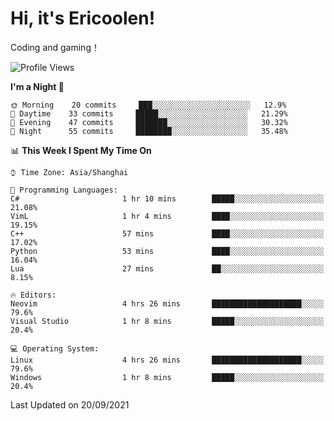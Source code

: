 # Hi, it's Ericoolen!
Coding and gaming！

<!--START_SECTION:waka-->
![Profile Views](http://img.shields.io/badge/Profile%20Views-43-blue)

**I'm a Night 🦉** 

```text
🌞 Morning    20 commits     ███░░░░░░░░░░░░░░░░░░░░░░   12.9% 
🌆 Daytime    33 commits     █████░░░░░░░░░░░░░░░░░░░░   21.29% 
🌃 Evening    47 commits     ███████░░░░░░░░░░░░░░░░░░   30.32% 
🌙 Night      55 commits     ████████░░░░░░░░░░░░░░░░░   35.48%

```


📊 **This Week I Spent My Time On** 

```text
⌚︎ Time Zone: Asia/Shanghai

💬 Programming Languages: 
C#                       1 hr 10 mins        █████░░░░░░░░░░░░░░░░░░░░   21.08% 
VimL                     1 hr 4 mins         ████░░░░░░░░░░░░░░░░░░░░░   19.15% 
C++                      57 mins             ████░░░░░░░░░░░░░░░░░░░░░   17.02% 
Python                   53 mins             ████░░░░░░░░░░░░░░░░░░░░░   16.04% 
Lua                      27 mins             ██░░░░░░░░░░░░░░░░░░░░░░░   8.15%

🔥 Editors: 
Neovim                   4 hrs 26 mins       ████████████████████░░░░░   79.6% 
Visual Studio            1 hr 8 mins         █████░░░░░░░░░░░░░░░░░░░░   20.4%

💻 Operating System: 
Linux                    4 hrs 26 mins       ████████████████████░░░░░   79.6% 
Windows                  1 hr 8 mins         █████░░░░░░░░░░░░░░░░░░░░   20.4%

```


 Last Updated on 20/09/2021
<!--END_SECTION:waka-->

